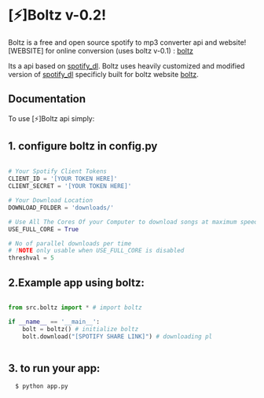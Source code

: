
# [⚡]Boltz v-0.2!

Boltz is a free and open source spotify to mp3 converter api and website!
[WEBSITE] for online conversion (uses boltz v-0.1) : [boltz](https://bolz.herokuapp.com)

Its a api based on [spotify_dl](https://github.com/SathyaBhat/spotify-dl). Boltz uses heavily customized and modified version of [spotify_dl](https://github.com/SathyaBhat/spotify-dl) specificly built for boltz website [boltz](https://bolz.herokuapp.com).


## Documentation

To use [⚡]Boltz api simply:


## 1. configure boltz in config.py 
```python
    
# Your Spotify Client Tokens
CLIENT_ID = '[YOUR TOKEN HERE]'
CLIENT_SECRET = '[YOUR TOKEN HERE]'

# Your Download Location
DOWNLOAD_FOLDER = 'downloads/'

# Use All The Cores Of your Computer to download songs at maximum speeds, can cause glitches
USE_FULL_CORE = True

# No of parallel downloads per time
# !NOTE only usable when USE_FULL_CORE is disabled
threshval = 5 
```

## 2.Example app using boltz:

```python

from src.boltz import * # import boltz

if __name__ == '__main__':
    bolt = boltz() # initialize boltz
    bolt.download("[SPOTIFY SHARE LINK]") # downloading pl
    
```

## 3. to run your app:
```bash
  $ python app.py 
```
    

